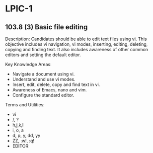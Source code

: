 # LPIC-1


## 103.8 (3) Basic file editing

Description: Candidates should be able to edit text files using vi. This objective includes vi navigation, vi modes, inserting, editing, deleting, copying and finding text. It also includes awareness of other common editors and setting the default editor.

Key Knowledge Areas:

 * Navigate a document using vi.
 * Understand and use vi modes.
 * Insert, edit, delete, copy and find text in vi.
 * Awareness of Emacs, nano and vim.
 * Configure the standard editor.

Terms and Utilities:

 * vi
 * /, ?
 * h,j,k,l
 * i, o, a
 * d, p, y, dd, yy
 * ZZ, :w!, :q!
 * EDITOR


